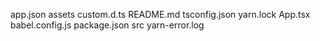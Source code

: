 app.json  assets	   custom.d.ts	 README.md  tsconfig.json   yarn.lock
App.tsx   babel.config.js  package.json  src	    yarn-error.log
